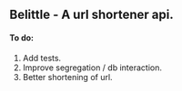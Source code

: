 ## Belittle - A url shortener api.

#### To do:

1.  Add tests.
2.  Improve segregation / db interaction.
3.  Better shortening of url.

